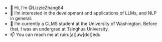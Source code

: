 - 👋 Hi, I’m @LizzieZhang84
- 👀 I’m interested in the development and applications of LLMs, and NLP in general.
- 🌱 I’m currently a CLMS student at the University of Washington. Before that,  I was an undergrad at Tsinghua University.
- 📫 You can reach me at ruiru[at]uw[dot]edu

<!---
LizzieZhang84/LizzieZhang84 is a ✨ special ✨ repository because its `README.md` (this file) appears on your GitHub profile.
You can click the Preview link to take a look at your changes.
--->
